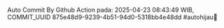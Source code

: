 Auto Commit By Github Action pada: 2025-04-23 08:43:49 WIB, COMMIT_UUID 875e48d9-9239-4b51-94d0-5318bb4e48dd #autohijau🗿
